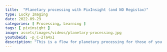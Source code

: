 ```yaml
---
title:  "Planetary processing with PixInsight (and NO Registax)"
type: Lucky Imaging
date: 2022-09-29
categories: [ Processing, Learning ]
tags: [ pixinsight ]
image: assets/images/videos/planetary-processing.jpg
youtubeid: -p_C-2Ta4xI
description: "This is a flow for planetary processing for those of you who don't want to use RegiStax. I show how to use deconvolution and multiscale linear transformations to sharpen solar system-based images."
---
```

